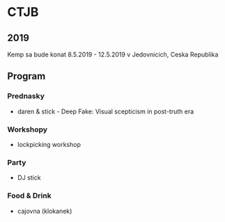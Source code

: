 # CTJB

## 2019

Kemp sa bude konat 8.5.2019 - 12.5.2019 v Jedovnicich, Ceska Republika

## Program

### Prednasky

* daren & stick - Deep Fake: Visual scepticism in post-truth era

### Workshopy

* lockpicking workshop

### Party

* DJ stick

### Food & Drink

* cajovna (klokanek)
